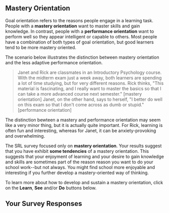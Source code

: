 ## Mastery Orientation

Goal orientation refers to the reasons people engage in a learning task.  People with a **mastery orientation** want to master skills and gain knowledge. In contrast, people with a **performance orientation** want to perform well so they appear intelligent or capable to others. Most people have a combination of both types of goal orientation, but good learners tend to be more mastery oriented. 

The scenario below illustrates the distinction between mastery orientation and the less adaptive performance orientation.

> Janet and Rick are classmates in an Introductory Psychology course. With the midterm exam just a week away, both learners are spending a lot of time studying, but for very different reasons. Rick thinks, "This material is fascinating, and I really want to master the basics so that I can take a more advanced course next semester." [mastery orientation] Janet, on the other hand, says to herself, "I better do well on this exam so that I don't come across as dumb or stupid." [performance orientation]

The distinction bewteen a mastery and performance orientation may seem like a very minor thing, but it is actually quite important. For Rick, learning is often fun and interesting, whereas for Janet, it can be anxiety-provoking and overwhelming.

The SRL survey focused only on **mastery orientation**. Your results suggest that you have exhibit **some tendencies** of a mastery orientation. This suggests that your enjoyment of learning and your desire to gain knowledge and skills are sometimes part of the reason reason you want to do your school work--but not always. You might find school more enjoyable and interesting if you further develop a mastery-oriented way of thinking. 

To learn more about how to develop and sustain a mastery orientation, click on the **Learn**, **See** and/or **Do** buttons below.

## Your Survey Responses
